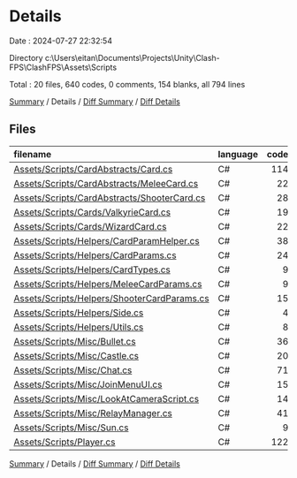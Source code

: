 # Details

Date : 2024-07-27 22:32:54

Directory c:\\Users\\eitan\\Documents\\Projects\\Unity\\Clash-FPS\\ClashFPS\\Assets\\Scripts

Total : 20 files,  640 codes, 0 comments, 154 blanks, all 794 lines

[Summary](results.md) / Details / [Diff Summary](diff.md) / [Diff Details](diff-details.md)

## Files
| filename | language | code | comment | blank | total |
| :--- | :--- | ---: | ---: | ---: | ---: |
| [Assets/Scripts/CardAbstracts/Card.cs](/Assets/Scripts/CardAbstracts/Card.cs) | C# | 114 | 0 | 33 | 147 |
| [Assets/Scripts/CardAbstracts/MeleeCard.cs](/Assets/Scripts/CardAbstracts/MeleeCard.cs) | C# | 22 | 0 | 6 | 28 |
| [Assets/Scripts/CardAbstracts/ShooterCard.cs](/Assets/Scripts/CardAbstracts/ShooterCard.cs) | C# | 28 | 0 | 8 | 36 |
| [Assets/Scripts/Cards/ValkyrieCard.cs](/Assets/Scripts/Cards/ValkyrieCard.cs) | C# | 19 | 0 | 2 | 21 |
| [Assets/Scripts/Cards/WizardCard.cs](/Assets/Scripts/Cards/WizardCard.cs) | C# | 22 | 0 | 2 | 24 |
| [Assets/Scripts/Helpers/CardParamHelper.cs](/Assets/Scripts/Helpers/CardParamHelper.cs) | C# | 38 | 0 | 4 | 42 |
| [Assets/Scripts/Helpers/CardParams.cs](/Assets/Scripts/Helpers/CardParams.cs) | C# | 24 | 0 | 2 | 26 |
| [Assets/Scripts/Helpers/CardTypes.cs](/Assets/Scripts/Helpers/CardTypes.cs) | C# | 9 | 0 | 2 | 11 |
| [Assets/Scripts/Helpers/MeleeCardParams.cs](/Assets/Scripts/Helpers/MeleeCardParams.cs) | C# | 9 | 0 | 2 | 11 |
| [Assets/Scripts/Helpers/ShooterCardParams.cs](/Assets/Scripts/Helpers/ShooterCardParams.cs) | C# | 15 | 0 | 2 | 17 |
| [Assets/Scripts/Helpers/Side.cs](/Assets/Scripts/Helpers/Side.cs) | C# | 4 | 0 | 0 | 4 |
| [Assets/Scripts/Helpers/Utils.cs](/Assets/Scripts/Helpers/Utils.cs) | C# | 8 | 0 | 1 | 9 |
| [Assets/Scripts/Misc/Bullet.cs](/Assets/Scripts/Misc/Bullet.cs) | C# | 36 | 0 | 10 | 46 |
| [Assets/Scripts/Misc/Castle.cs](/Assets/Scripts/Misc/Castle.cs) | C# | 20 | 0 | 5 | 25 |
| [Assets/Scripts/Misc/Chat.cs](/Assets/Scripts/Misc/Chat.cs) | C# | 71 | 0 | 20 | 91 |
| [Assets/Scripts/Misc/JoinMenuUI.cs](/Assets/Scripts/Misc/JoinMenuUI.cs) | C# | 15 | 0 | 3 | 18 |
| [Assets/Scripts/Misc/LookAtCameraScript.cs](/Assets/Scripts/Misc/LookAtCameraScript.cs) | C# | 14 | 0 | 4 | 18 |
| [Assets/Scripts/Misc/RelayManager.cs](/Assets/Scripts/Misc/RelayManager.cs) | C# | 41 | 0 | 10 | 51 |
| [Assets/Scripts/Misc/Sun.cs](/Assets/Scripts/Misc/Sun.cs) | C# | 9 | 0 | 3 | 12 |
| [Assets/Scripts/Player.cs](/Assets/Scripts/Player.cs) | C# | 122 | 0 | 35 | 157 |

[Summary](results.md) / Details / [Diff Summary](diff.md) / [Diff Details](diff-details.md)